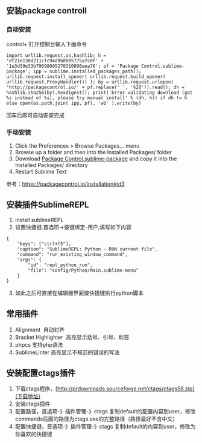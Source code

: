 ## 安装package controll
### 自动安装
control+`打开控制台输入下面命令
```
import urllib.request,os,hashlib; h = 'df21e130d211cfc94d9b0905775a7c0f' + '1e3d39e33b79698005270310898eea76'; pf = 'Package Control.sublime-package'; ipp = sublime.installed_packages_path(); urllib.request.install_opener( urllib.request.build_opener( urllib.request.ProxyHandler()) ); by = urllib.request.urlopen( 'http://packagecontrol.io/' + pf.replace(' ', '%20')).read(); dh = hashlib.sha256(by).hexdigest(); print('Error validating download (got %s instead of %s), please try manual install' % (dh, h)) if dh != h else open(os.path.join( ipp, pf), 'wb' ).write(by)
```
回车后即可自动安装完成

### 手动安装
1. Click the Preferences > Browse Packages… menu
2. Browse up a folder and then into the Installed Packages/ folder
3. Download [Package Control.sublime-package](https://packagecontrol.io/Package%20Control.sublime-package) and copy it into the Installed Packages/ directory
4. Restart Sublime Text

参考：https://packagecontrol.io/installation#st3


## 安装插件SublimeREPL
1. install sublimeREPL
2. 设置快捷键.首选项->按键绑定-用户,填写如下内容
```
{
    "keys": ["ctrl+f5"],
    "caption": "SublimeREPL: Python - RUN current file",
    "command": "run_existing_window_command",
    "args": {
        "id": "repl_python_run",
        "file": "config/Python/Main.sublime-menu"
    }
}
```
3. 如此之后可直接在编辑器界面按快捷键执行python脚本


## 常用插件
1. Alignment  自动对齐
2. Bracket Highlighter  高亮显示括号、引号、标签
3. phpcs 支持php语法
4. SublimeLinter 高亮显示不规范的错误的写法

## 安装配置ctags插件
1. 下载ctags程序，[http://prdownloads.sourceforge.net/ctags/ctags58.zip](下载地址)
2. 安装ctags插件
3. 配置路径，首选项-》插件管理-》ctags  复制default的配置内容到user，修改commands后面的路径为ctags.exe的完整路径（路径最好不含中文）
4. 配置快捷键，首选项-》插件管理-》ctags 复制default的内容到user，修改为你喜欢的快捷键
